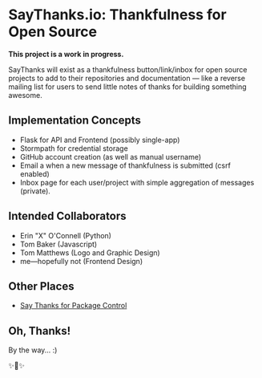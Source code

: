 # SayThanks.io: Thankfulness for Open Source

**This project is a work in progress.**

SayThanks will exist as a thankfulness button/link/inbox for open source
projects to add to their repositories and documentation — like a reverse
mailing list for users to send little notes of thanks for building something
awesome.

## Implementation Concepts

- Flask for API and Frontend (possibly single-app)
- Stormpath for credential storage
- GitHub account creation (as well as manual username)
- Email a when a new message of thankfulness is submitted (csrf enabled)
- Inbox page for each user/project with simple aggregation of messages (private).

## Intended Collaborators

- Erin "X" O'Connell (Python)
- Tom Baker (Javascript)
- Tom Matthews (Logo and Graphic Design)
- me—hopefully not  (Frontend Design)

## Other Places

- [Say Thanks for Package Control](https://packagecontrol.io/say_thanks)

## Oh, Thanks!

By the way... :) 

✨🍰✨
